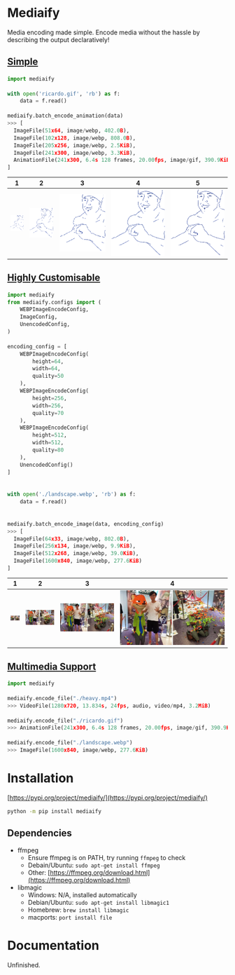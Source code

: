 # Mediaify

Media encoding made simple. Encode media without the hassle by describing the output declaratively!

## [Simple](./examples/simple.py)

```python
import mediaify

with open('ricardo.gif', 'rb') as f:
    data = f.read()

mediaify.batch_encode_animation(data)
>>> [
  ImageFile(51x64, image/webp, 402.0B),
  ImageFile(102x128, image/webp, 808.0B),
  ImageFile(205x256, image/webp, 2.5KiB),
  ImageFile(241x300, image/webp, 3.3KiB),
  AnimationFile(241x300, 6.4s 128 frames, 20.00fps, image/gif, 390.9KiB)
]
```

| 1 | 2 | 3 | 4 | 5 |
| - | - | - | - | - |
| ![](https://raw.githubusercontent.com/Ben-Brady/mediaify/master/examples/output/fractal-0.webp) | ![](https://raw.githubusercontent.com/Ben-Brady/mediaify/master/examples/output/fractal-1.webp) | ![](https://raw.githubusercontent.com/Ben-Brady/mediaify/master/examples/output/fractal-2.webp) | ![](https://raw.githubusercontent.com/Ben-Brady/mediaify/master/examples/output/fractal-3.webp) | ![](https://raw.githubusercontent.com/Ben-Brady/mediaify/master/examples/output/fractal-4.gif) |


## [Highly Customisable](./examples/customisable.py)

```python
import mediaify
from mediaify.configs import (
    WEBPImageEncodeConfig,
    ImageConfig,
    UnencodedConfig,
)

encoding_config = [
    WEBPImageEncodeConfig(
        height=64,
        width=64,
        quality=50
    ),
    WEBPImageEncodeConfig(
        height=256,
        width=256,
        quality=70
    ),
    WEBPImageEncodeConfig(
        height=512,
        width=512,
        quality=80
    ),
    UnencodedConfig()
]


with open('./landscape.webp', 'rb') as f:
    data = f.read()


mediaify.batch_encode_image(data, encoding_config)
>>> [
  ImageFile(64x33, image/webp, 802.0B),
  ImageFile(256x134, image/webp, 9.9KiB),
  ImageFile(512x268, image/webp, 39.0KiB),
  ImageFile(1600x840, image/webp, 277.6KiB)
]
```

| 1 | 2 | 3 | 4 |
| - | - | - | - |
| ![](https://raw.githubusercontent.com/Ben-Brady/mediaify/master/examples/output/landscape-0.webp) | ![](https://raw.githubusercontent.com/Ben-Brady/mediaify/master/examples/output/landscape-1.webp) | ![](https://raw.githubusercontent.com/Ben-Brady/mediaify/master/examples/output/landscape-2.webp) | ![](https://raw.githubusercontent.com/Ben-Brady/mediaify/master/examples/output/landscape-3.webp) |

## [Multimedia Support](./examples/customisable.py)

```python
import mediaify

mediaify.encode_file("./heavy.mp4")
>>> VideoFile(1280x720, 13.834s, 24fps, audio, video/mp4, 3.2MiB)

mediaify.encode_file("./ricardo.gif")
>>> AnimationFile(241x300, 6.4s 128 frames, 20.00fps, image/gif, 390.9KiB)

mediaify.encode_file("./landscape.webp")
>>> ImageFile(1600x840, image/webp, 277.6KiB)
```

# Installation

[https://pypi.org/project/mediaify/](https://pypi.org/project/mediaify/)

```bash
python -m pip install mediaify
```

## Dependencies

- ffmpeg
  - Ensure ffmpeg is on PATH, try running `ffmpeg` to check
  - Debain/Ubuntu: `sudo apt-get install ffmpeg`
  - Other: [https://ffmpeg.org/download.html](https://ffmpeg.org/download.html)
- libmagic
  - Windows: N/A, installed automatically
  - Debian/Ubuntu: `sudo apt-get install libmagic1`
  - Homebrew: `brew install libmagic`
  - macports: `port install file`

# Documentation

Unfinished.
